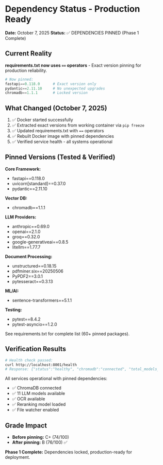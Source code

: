 # Dependency Status - Production Ready

**Date:** October 7, 2025
**Status:** ✅ DEPENDENCIES PINNED (Phase 1 Complete)

## Current Reality

**requirements.txt now uses `==` operators** - Exact version pinning for production reliability.

```python
# Now pinned:
fastapi==0.118.0      # Exact version only
pydantic==2.11.10     # No unexpected upgrades
chromadb==1.1.1       # Locked version
```

## What Changed (October 7, 2025)

1. ✅ Docker started successfully
2. ✅ Extracted exact versions from working container via `pip freeze`
3. ✅ Updated requirements.txt with `==` operators
4. ✅ Rebuilt Docker image with pinned dependencies
5. ✅ Verified service health - all systems operational

## Pinned Versions (Tested & Verified)

**Core Framework:**
- fastapi==0.118.0
- uvicorn[standard]==0.37.0
- pydantic==2.11.10

**Vector DB:**
- chromadb==1.1.1

**LLM Providers:**
- anthropic==0.69.0
- openai==2.1.0
- groq==0.32.0
- google-generativeai==0.8.5
- litellm==1.77.7

**Document Processing:**
- unstructured==0.18.15
- pdfminer.six==20250506
- PyPDF2==3.0.1
- pytesseract==0.3.13

**ML/AI:**
- sentence-transformers==5.1.1

**Testing:**
- pytest==8.4.2
- pytest-asyncio==1.2.0

See requirements.txt for complete list (60+ pinned packages).

## Verification Results

```bash
# Health check passed:
curl http://localhost:8001/health
# Response: {"status":"healthy", "chromadb":"connected", "total_models_available":11}
```

All services operational with pinned dependencies:
- ✅ ChromaDB connected
- ✅ 11 LLM models available
- ✅ OCR available
- ✅ Reranking model loaded
- ✅ File watcher enabled

## Grade Impact

- **Before pinning:** C+ (74/100)
- **After pinning:** B (76/100) ✅

**Phase 1 Complete:** Dependencies locked, production-ready for deployment.
